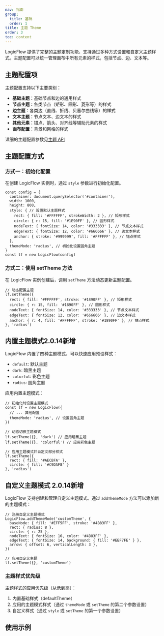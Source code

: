 ```yaml
---
nav: 指南
group:
  title: 基础
  order: 1
title: 主题 Theme
order: 3
toc: content
---
```


LogicFlow 提供了完整的主题定制功能，支持通过多种方式设置和自定义主题样式。主题配置可以统一管理画布中所有元素的样式，包括节点、边、文本等。

## 主题配置项

主题配置支持以下主要类别：

- **基础主题**：基础节点和边的通用样式
- **节点主题**：各类节点（矩形、圆形、菱形等）的样式
- **边主题**：各类边（直线、折线、贝塞尔曲线等）的样式
- **文本主题**：节点文本、边文本的样式
- **其他元素**：锚点、箭头、对齐线等辅助元素的样式
- **画布配置**：背景和网格的样式

详细的主题配置参数见[主题 API](../../api/theme.zh.md)


## 主题配置方式

### 方式一：初始化配置

在创建 LogicFlow 实例时，通过 `style` 参数进行初始化配置。

```tsx | pure
const config = {
  container: document.querySelector('#container'),
  width: 1000,
  height: 800,
  style: { // 设置默认主题样式
    rect: { fill: '#FFFFFF', strokeWidth: 2 }, // 矩形样式
    circle: { r: 15, fill: '#1E90FF' }, // 圆形样式
    nodeText: { fontSize: 14, color: '#333333' }, // 节点文本样式
    edgeText: { fontSize: 12, color: '#666666' }, // 边文本样式
    anchor: { stroke: '#999999', fill: '#FFFFFF' }, // 锚点样式
  },
  themeMode: 'radius', // 初始化设置圆角主题
}
const lf = new LogicFlow(config)
```

### 方式二：使用 setTheme 方法

在 LogicFlow 实例创建后，调用 `setTheme` 方法动态更新主题配置。

```tsx | pure
// 动态配置主题
lf.setTheme({
  rect: { fill: '#FFFFFF', stroke: '#1890FF' }, // 矩形样式
  circle: { r: 15, fill: '#1890FF' }, // 圆形样式
  nodeText: { fontSize: 14, color: '#333333' }, // 节点文本样式
  edgeText: { fontSize: 12, color: '#666666' }, // 边文本样式
  anchor: { r: 4, fill: '#FFFFFF', stroke: '#1890FF' }, // 锚点样式
}, 'radius')
```

## 内置主题模式<Badge>2.0.14新增</Badge>

LogicFlow 内置了四种主题模式，可以快速应用预设样式：

- `default`: 默认主题
- `dark`: 暗黑主题
- `colorful`: 彩色主题
- `radius`: 圆角主题

应用内置主题模式：

```tsx | pure
// 初始化时设置主题模式
const lf = new LogicFlow({
  // ... 其他配置
  themeMode: 'radius', // 设置圆角主题
})

// 动态切换主题模式
lf.setTheme({}, 'dark') // 应用暗黑主题
lf.setTheme({}, 'colorful') // 应用彩色主题

// 应用主题模式并自定义部分样式
lf.setTheme({
  rect: { fill: '#AECBFA' },
  circle: { fill: '#C9DAF8' }
}, 'radius')
```

## 自定义主题模式 <Badge>2.0.14新增</Badge>

LogicFlow 支持创建和管理自定义主题模式。通过 `addThemeMode` 方法可以添加新的主题模式：

```tsx | pure
// 注册自定义主题模式
LogicFlow.addThemeMode('customTheme', {
  baseNode: { fill: '#EFF5FF', stroke: '#4B83FF' },
  rect: { radius: 8 },
  circle: { r: 25 },
  nodeText: { fontSize: 16, color: '#4B83FF' },
  edgeText: { fontSize: 14, background: { fill: '#EEF7FE' } },
  arrow: { offset: 6, verticalLength: 3 },
})

// 应用自定义主题
lf.setTheme({}, 'customTheme')
```

### 主题样式优先级

主题样式的应用优先级（从低到高）：
1. 内置基础样式（defaultTheme）
2. 应用的主题模式样式（通过 `themeMode` 或 `setTheme` 的第二个参数设置）
3. 自定义样式（通过 `style` 或 `setTheme` 的第一个参数设置）

## 使用示例
<code id="graphData" src="../../../src/tutorial/basic/instance/theme"></code>


